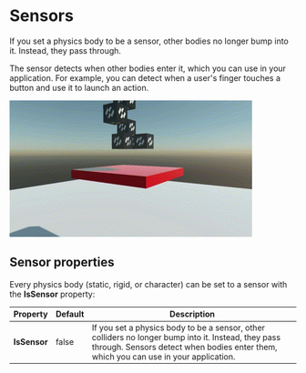 # Sensors

If you set a physics body to be a sensor, other bodies no longer bump into it. Instead, they pass through.

The sensor detects when other bodies enter it, which you can use in your application. For example, you can detect when a user's finger touches a button and use it to launch an action.

![Sensor Bodies](images/sensors.gif)

## Sensor properties

Every physics body (static, rigid, or character) can be set to a sensor with the **IsSensor** property:

| Property | Default | Description |
| --- | --- | --- |
| **IsSensor** | false | If you set a physics body to be a sensor, other colliders no longer bump into it. Instead, they pass through. Sensors detect when bodies enter them, which you can use in your application. |